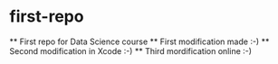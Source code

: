 first-repo
==========

** First repo for Data Science course
** First modification made :-)
** Second modification in Xcode :-)
** Third mordification online :-)
